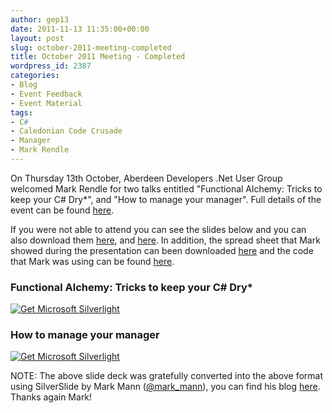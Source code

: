 ```yaml
---
author: gep13
date: 2011-11-13 11:35:00+00:00
layout: post
slug: october-2011-meeting-completed
title: October 2011 Meeting - Completed
wordpress_id: 2387
categories:
- Blog
- Event Feedback
- Event Material
tags:
- C#
- Caledonian Code Crusade
- Manager
- Mark Rendle
---
```


On Thursday 13th October, Aberdeen Developers .Net User Group welcomed Mark Rendle for two talks entitled "Functional Alchemy: Tricks to keep your C# Dry*", and "How to manage your manager". Full details of the event can be found [here](http://adnuguk-oct2011.eventbrite.com/).



If you were not able to attend you can see the slides below and you can also download them [here](http://www.aberdeendevelopers.co.uk/Uploads/Meetings/FunctionalAlchemy.pptx), and [here](http://www.aberdeendevelopers.co.uk/Uploads/Meetings/How%20To%20Manage%20Your%20Manager.pptx). In addition, the spread sheet that Mark showed during the presentation can been downloaded [here](http://www.aberdeendevelopers.co.uk/Uploads/Meetings/HTMYM-TimeAndMotion.xlsx) and the code that Mark was using can be found [here](https://github.com/markrendle/functionalalchemy).

### Functional Alchemy: Tricks to keep your C# Dry*

[ ![Get Microsoft Silverlight](http://go.microsoft.com/fwlink/?LinkId=161376) ](http://go.microsoft.com/fwlink/?LinkID=149156&v=4.0.50401.0)




### How to manage your manager

[ ![Get Microsoft Silverlight](http://go.microsoft.com/fwlink/?LinkId=161376) ](http://go.microsoft.com/fwlink/?LinkID=149156&v=4.0.50401.0)




NOTE: The above slide deck was gratefully converted into the above format using SilverSlide by Mark Mann ([@mark_mann](http://twitter.com/#!/@mark_mann)), you can find his blog [here](http://blog.mark-mann.co.uk/). Thanks again Mark!
